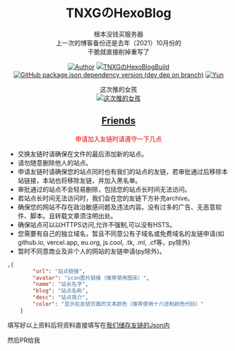 <h1 align="center">TNXGのHexoBlog</h1>
<div align="center">

根本没钱买服务器<br>上一次的博客备份还是去年（2021）10月份的<br>干脆就直接削掉重写了

[![Author](https://img.shields.io/badge/Author-tianxiang-orange)](https://github.com/ChenYFan)
[![TNXGのHexoBlogBuild](https://github.com/TNXG/blog/actions/workflows/hexo.yml/badge.svg)](https://github.com/TNXG/tnxg.github.io/actions/workflows/hexo.yml)
[![GitHub package.json dependency version (dev dep on branch)](https://img.shields.io/github/package-json/dependency-version/YunYouJun/yunyoujun.github.io/hexo/hexo?logo=hexo)](https://hexo.io)
[![Yun](https://img.shields.io/badge/Theme-Yun-blue)](https://github.com/YunYouJun/hexo-theme-yun/)

这次推的女孩<br>
[![这次推的女孩](https://unv-shield.librian.net/api/unv_shield?url=https://i0.hdslb.com/bfs/album/2439cd0ecf55e69f1a08fb01d659b0da34d779ac.png&scale=2&txt=%E6%B4%9B%E5%A4%A9%E4%BE%9D)](https://space.bilibili.com/36081646)
</div>

<h2 align="center"><a href="https://tnxg.loyunet.cn/links/">Friends</a></h2>



<div align="center"><font color="#ee000" >申请加入友链时请遵守一下几点</font></div>

+ 交换友链时请确保在文件的最后添加新的站点。
+ 请勿随意删除他人的站点。
+ 申请友链时请确保您的站点同时也有我们的站点的友链，若审批通过后移除本站链接，本站也将移除友链，并加入黑名单。
+ 审批通过的站点不会轻易删除，包括您的站点长时间无法访问。
+ 若站点长时间无法访问时，我们会在您的友链下方补充archive。
+ 确保您的网站不存在政治敏感问题及违法内容。没有过多的广告、无恶意软件、脚本。且转载文章须注明出处。
+ 确保站点可以以HTTPS访问,允许不强制,可以没有HSTS。
+ 您需要有自己的独立域名，暂且不同意公有子域名或免费域名的友链申请(如github.io, vercel.app, eu.org, js.cool, .tk, .ml, .cf等，py除外)
+ 暂时不同意商业及非个人的网站的友链申请(py除外)。

```json
,{
        "url": "站点链接",
        "avatar": "icon图片链接（推荐使用图床）",
        "name": "站长名字",
        "blog": "站点名称",
        "desc": "站点简介",
        "color": "显示在友链页面的文本颜色（推荐使用十六进制颜色代码）"
    }
```
填写好以上资料后将资料直接填写在[我们储存友链的Json内](https://github.com/TNXG/blog/blob/master/source/assets/data/links.json)

然后PR给我